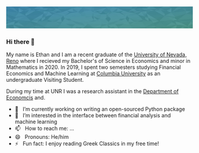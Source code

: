 ![](https://github.com/eolesinski/eolesinski/blob/main/header.png)
### Hi there 👋

My name is Ethan and I am a recent graduate of the [University of Nevada, Reno](https://www.unr.edu) where I recieved my Bachelor's of Science in Economics and minor in Mathematics in 2020. In 2019, I spent two semesters studying Financial Economics and Machine Learning at [Columbia University](https://www.columbia.edu) as an undergraduate Visiting Student.

During my time at UNR I was a research assistant in the [Department of Economcis](https://www.unr.edu/business/departments-and-disciplines/economics) and.

- 🔭 &nbsp;&nbsp;I’m currently working on writing an open-sourced Python package
- 🤔 &nbsp;&nbsp;I’m interested in the interface between financial analysis and machine learning
- 📫 &nbsp;&nbsp;How to reach me: ...
- 😄 &nbsp;&nbsp;Pronouns: He/him
- ⚡ &nbsp;&nbsp;Fun fact: I enjoy reading Greek Classics in my free time!

<!--
**eolesinski/eolesinski** is a ✨ _special_ ✨ repository because its `README.md` (this file) appears on your GitHub profile.

Here are some ideas to get you started:

- 🔭 I’m currently working on ...
- 🌱 I’m currently learning ...
- 👯 I’m looking to collaborate on ...
- 🤔 I’m looking for help with ...
- 💬 Ask me about ...
- 📫 How to reach me: ...
- 😄 Pronouns: ...
- ⚡ Fun fact: ...
-->
